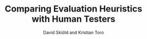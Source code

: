 ---
layout: post
title: "Comparing Evaluation Heuristics with Human Testers"
author: "David Skiöld and Kristian Toro"
year: "2020"
place: "Malmö University"
type: "master"
thesis_url: "http://www.diva-portal.org/smash/get/diva2:1480516/FULLTEXT01.pdf"
thesis_img: "/images/main-profile-photo.png"
category: dancing
tags: pcg level-design-metrics

---
